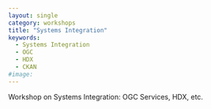 ```yaml
---
layout: single
category: workshops
title: "Systems Integration"
keywords:
  - Systems Integration
  - OGC
  - HDX
  - CKAN
#image: 
---
```

Workshop on Systems Integration: OGC Services, HDX, etc.
